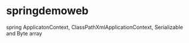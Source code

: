 # springdemoweb
spring ApplicatonContext, ClassPathXmlApplicationContext, Serializable and Byte array

